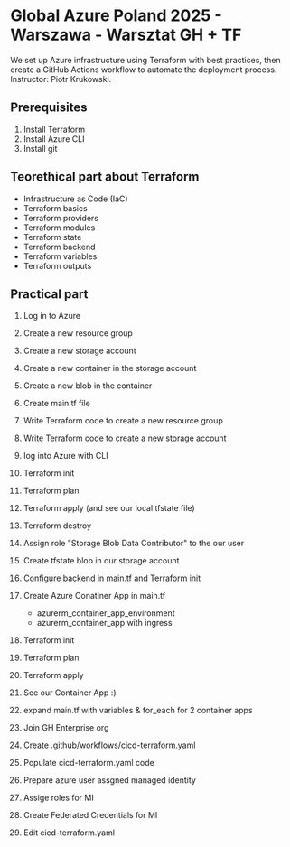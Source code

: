 # Global Azure Poland 2025 - Warszawa - Warsztat GH + TF
We set up Azure infrastructure using Terraform with best practices, then create a GitHub Actions workflow to automate the deployment process. Instructor: Piotr Krukowski.

## Prerequisites
1. Install Terraform
2. Install Azure CLI
3. Install git

## Teorethical part about Terraform
- Infrastructure as Code (IaC)
- Terraform basics
- Terraform providers
- Terraform modules
- Terraform state
- Terraform backend
- Terraform variables
- Terraform outputs

## Practical part

1. Log in to Azure
2. Create a new resource group
3. Create a new storage account
4. Create a new container in the storage account
5. Create a new blob in the container

6. Create main.tf file
7. Write Terraform code to create a new resource group
8. Write Terraform code to create a new storage account

9. log into Azure with CLI
10. Terraform init
11. Terraform plan
12. Terraform apply (and see our local tfstate file)
13. Terraform destroy

14. Assign role "Storage Blob Data Contributor" to the our user
15. Create tfstate blob in our storage account
16. Configure backend in main.tf and Terraform init

17. Create Azure Conatiner App in main.tf
    - azurerm_container_app_environment
    - azurerm_container_app with ingress

18. Terraform init
19. Terraform plan
20. Terraform apply

21. See our Container App :)

22. expand main.tf with variables & for_each for 2 container apps
23. Join GH Enterprise org
24. Create .github/workflows/cicd-terraform.yaml
25. Populate cicd-terraform.yaml code

26. Prepare azure user assgned managed identity
27. Assige roles for MI
28. Create Federated Credentials for MI

29. Edit cicd-terraform.yaml
